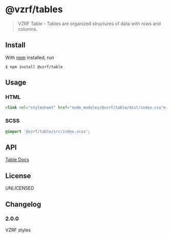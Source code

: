 # @vzrf/tables

> VZRF Table - Tables are organized structures of data with rows and columns.

## Install

With [npm](https://npmjs.org/) installed, run

```
$ npm install @vzrf/table
```

## Usage

### HTML
```html
<link rel="stylesheet" href="node_modules/@vzrf/table/dist/index.css">
```

### SCSS
```scss
@import '@vzrf/table/src/index.scss';
```

## API
[Table Docs](https://vzrf-docs.cfappsawsnpeast.ebiz.verizon.com/ui-elements/table)

## License
UNLICENSED

## Changelog

### 2.0.0
VZRF styles
